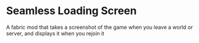 # Seamless Loading Screen

A fabric mod that takes a screenshot of the game when you leave a world or server, and displays it when you rejoin it